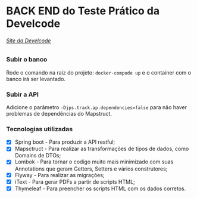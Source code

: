 # BACK END do Teste Prático da Develcode
###### [Site da Develcode](https://www.develcode.com.br/)

### Subir o banco
Rode o comando na raiz do projeto:  ```docker-compode up``` e o container com o banco irá ser levantado.
### Subir a API
Adicione o parâmetro ```-Djps.track.ap.dependencies=false``` para não haver problemas de dependências do Mapstruct.

### Tecnologias utilizadas
- [X] Spring boot - Para produzir a API restful;
- [X] Mapsctruct - Para realizar as transformações de tipos de dados, como Domains de DTOs;
- [X] Lombok - Para tornar o codigo muito mais minimizado com suas Annotations que geram Getters, Setters e vários construtores;
- [X] Flyway - Para realizar as migrações;
- [X] iText - Para gerar PDFs a partir de scripts HTML;
- [X] Thymeleaf - Para preencher os scripts HTML com os dados corretos.
